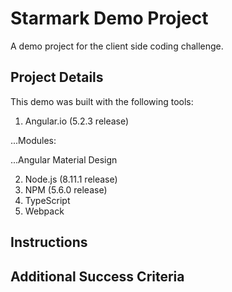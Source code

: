 Starmark Demo Project
=====================

A demo project for the client side coding challenge.

Project Details
---------------
This demo was built with the following tools:

1. Angular.io (5.2.3 release)

...Modules: 

...Angular Material Design

2. Node.js (8.11.1 release)
3. NPM (5.6.0 release)
4. TypeScript
5. Webpack

Instructions
------------

Additional Success Criteria
---------------------------






